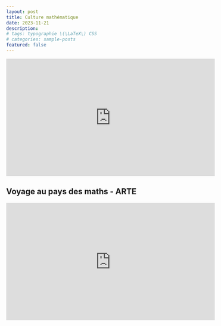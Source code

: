 ```yaml
---
layout: post
title: Culture mathématique
date: 2023-11-21
description: 
# tags: typographie \(\LaTeX\) CSS
# categories: sample-posts
featured: false
---
```


<iframe width="560" height="315" src="https://www.youtube.com/embed/videoseries?si=P0PSfeNWVVsd_qxW&amp;list=PLPIwOvtzQhYs_VMv5ttlUbLmKc8ZePauS" title="YouTube video player" frameborder="0" allow="accelerometer; autoplay; clipboard-write; encrypted-media; gyroscope; picture-in-picture; web-share" allowfullscreen></iframe>

## Voyage au pays des maths - ARTE
<iframe width="560" height="315" src="https://www.youtube.com/embed/videoseries?si=DRqo33HFtgg75deB&amp;list=PLCwXWOyIR22veT31gK5JwmqxuVc0Uoy8a" title="YouTube video player" frameborder="0" allow="accelerometer; autoplay; clipboard-write; encrypted-media; gyroscope; picture-in-picture; web-share" allowfullscreen></iframe>

<!-- https://www.radiofrance.fr/franceculture/podcasts/les-contes-des-mille-et-une-sciences 

https://www.linkedin.com/in/rogermansuy/ -->